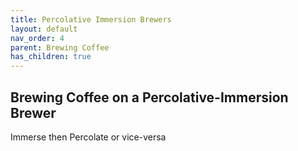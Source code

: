 ```yaml
---
title: Percolative Immersion Brewers
layout: default
nav_order: 4
parent: Brewing Coffee
has_children: true
---
```


## Brewing Coffee on a Percolative-Immersion Brewer
Immerse then Percolate or vice-versa

